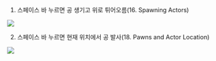 1. 스페이스 바 누르면 공 생기고 위로 튀어오름(16. Spawning Actors)
<img src="https://github.com/hahacandy/udemy_unreal-engine5/blob/main/images/1.1.gif?raw=true">
   
2. 스페이스 바 누르면 현재 위치에서 공 발사(18. Pawns and Actor Location)
<img src="https://github.com/hahacandy/udemy_unreal-engine5/blob/main/images/1.2.gif?raw=true">
